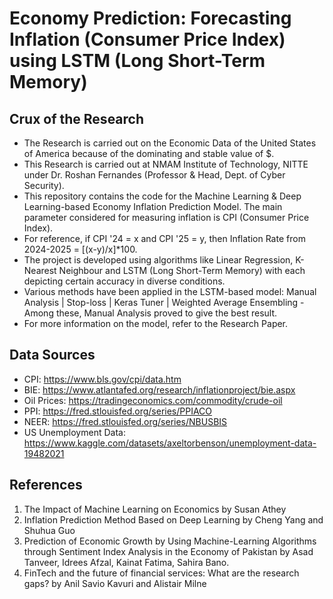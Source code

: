 # Economy Prediction: Forecasting Inflation (Consumer Price Index) using LSTM (Long Short-Term Memory)

## Crux of the Research
* The Research is carried out on the Economic Data of the United States of America because of the dominating and stable value of $.
* This Research is carried out at NMAM Institute of Technology, NITTE under Dr. Roshan Fernandes (Professor & Head, Dept. of Cyber Security).
* This repository contains the code for the Machine Learning & Deep Learning-based Economy Inflation Prediction Model. The main parameter considered for measuring inflation is CPI (Consumer Price Index).
* For reference, if CPI '24 = x and CPI '25 = y, then Inflation Rate from 2024-2025 = [(x-y)/x]*100.
* The project is developed using algorithms like Linear Regression, K-Nearest Neighbour and LSTM (Long Short-Term Memory) with each depicting certain accuracy in diverse conditions.
* Various methods have been applied in the LSTM-based model: Manual Analysis | Stop-loss | Keras Tuner | Weighted Average Ensembling - Among these, Manual Analysis proved to give the best result.
* For more information on the model, refer to the Research Paper.

## Data Sources
* CPI:  https://www.bls.gov/cpi/data.htm
* BIE:  https://www.atlantafed.org/research/inflationproject/bie.aspx
* Oil Prices:  https://tradingeconomics.com/commodity/crude-oil
* PPI:  https://fred.stlouisfed.org/series/PPIACO
* NEER:  https://fred.stlouisfed.org/series/NBUSBIS
* US Unemployment Data:  https://www.kaggle.com/datasets/axeltorbenson/unemployment-data-19482021

## References
1. The Impact of Machine Learning on Economics by Susan Athey
2. Inflation Prediction Method Based on Deep Learning by Cheng Yang and Shuhua Guo
3. Prediction of Economic Growth by Using Machine-Learning Algorithms through Sentiment Index Analysis in the Economy of Pakistan by Asad Tanveer, Idrees Afzal, Kainat Fatima, Sahira Bano.
4. FinTech and the future of financial services: What are the research gaps? by Anil Savio Kavuri and Alistair Milne
